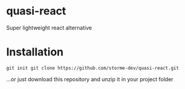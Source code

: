 # quasi-react
Super lightweight react alternative

# Installation
``
git init
git clone https://github.com/storme-dev/quasi-react.git
``

...or just download this repository and unzip it in your project folder
